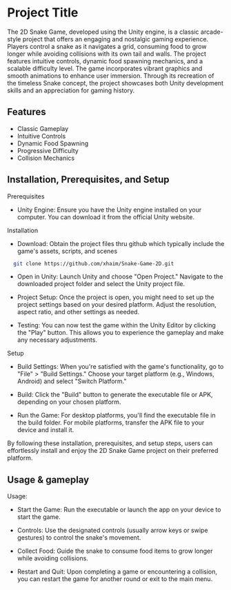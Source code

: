 
# Project Title

The 2D Snake Game, developed using the Unity engine, is a classic arcade-style project that offers an engaging and nostalgic gaming experience. Players control a snake as it navigates a grid, consuming food to grow longer while avoiding collisions with its own tail and walls. The project features intuitive controls, dynamic food spawning mechanics, and a scalable difficulty level. The game incorporates vibrant graphics and smooth animations to enhance user immersion. Through its recreation of the timeless Snake concept, the project showcases both Unity development skills and an appreciation for gaming history.


## Features

-	Classic Gameplay
-	Intuitive Controls
-	Dynamic Food Spawning
-	Progressive Difficulty
-	Collision Mechanics



## Installation, Prerequisites, and Setup

Prerequisites
- Unity Engine: Ensure you have the Unity engine installed on your computer. You can download it from the official Unity website.

Installation

-	Download: Obtain the project files thru github which typically include the game's assets, scripts, and scenes
```bash
  git clone https://github.com/xhaim/Snake-Game-2D.git
```

- Open in Unity: Launch Unity and choose "Open Project." Navigate to the downloaded project folder and select the Unity project file.

- Project Setup: Once the project is open, you might need to set up the project settings based on your desired platform. Adjust the resolution, aspect ratio, and other settings as needed.

- Testing: You can now test the game within the Unity Editor by clicking the "Play" button. This allows you to experience the gameplay and make any necessary adjustments.

Setup

- Build Settings: When you're satisfied with the game's functionality, go to "File" > "Build Settings." Choose your target platform (e.g., Windows, Android) and select "Switch Platform."

- Build: Click the "Build" button to generate the executable file or APK, depending on your chosen platform.

- Run the Game: For desktop platforms, you'll find the executable file in the build folder. For mobile platforms, transfer the APK file to your device and install it.

By following these installation, prerequisites, and setup steps, users can effortlessly install and enjoy the 2D Snake Game project on their preferred platform.

## Usage & gameplay

Usage:

- Start the Game: Run the executable or launch the app on your device to start the game.

- Controls: Use the designated controls (usually arrow keys or swipe gestures) to control the snake's movement.

- Collect Food: Guide the snake to consume food items to grow longer while avoiding collisions.

- Restart and Quit: Upon completing a game or encountering a collision, you can restart the game for another round or exit to the main menu.
